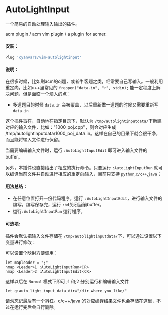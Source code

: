 # AutoLightInput
一个简易的自动处理输入输出的插件。

acm plugin / acm vim plugin / a plugin for acmer.

#### 安装：

```groovy
Plug 'cyanvars/vim-autolightinput'
```

#### 说明：

在很多时候，比如刷acm的oj题，或者牛客题之类，经常要自己写输入。一般利用重定向，比如c++里常见的 `freopen("data.in", "r", stdin);` 能一定程度上解决问题，但是面临一个烦人的点：

+ 多道题目的时候 `data.in` 会被覆盖，以后重新做一道题的时候又需要重新写 `data.in`

这个插件旨在，自动地在指定目录下，默认为 `/tmp/autolightinputdata/`下新建对应的输入文件，比如："1000_poj.cpp"，则会对应生成 /tmp/autolightinputdata/1000_poj_data.in。这样在自己的目录下就会很干净，而且能将输入文件进行保留。

当需要编辑输入文件时，运行 `:AutoLightInputEdit` 即可进入输入文件的buffer。


另外，本插件也直接给出了相应的执行命令。只要运行 `:AutoLightInputRun` 就可以编译当前文件并自动进行相应的重定向输入，目前只支持 `python`,`c/c++`,`java`；


#### 用法总结：

+ 在任意位置打开一份代码程序，运行 `:AutoLightInputEdit`，进行输入文件的编写，编写保存完，运行 `:bd`关闭当前buffer。
+ 运行`:AutoLightInputRun` 运行程序。


#### 可选项:

插件会默认把输入文件存储在 `/tmp/autolightinputdata/`下，可以通过设置以下变量进行修改：

可以设置个映射方便调用：

```
let mapleader = ";"
nmap <Leader>1 :AutoLightInputRun<CR>
nmap <Leader>2 :AutoLightInputEdit<CR>
```

这样以后在 `Normal` 模式下即可 ;1 和;2 分别运行和编辑输入文件

```shell
let g:auto_light_input_data_dir="/dir_where_you_like/"
```

请勿忘记最后有一个斜杠。c/c++/java 的对应编译结果文件也会存储在这里，不过在运行完后会自行删除。
